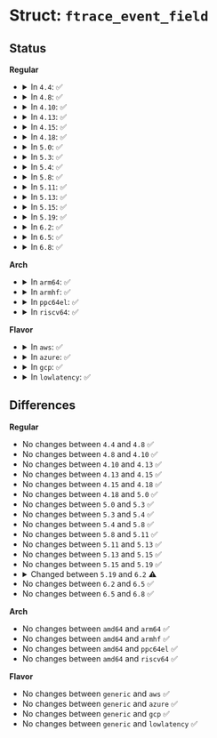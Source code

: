 # Struct: <code>ftrace_event_field</code>

## Status
<b>Regular</b>
<ul>
<li>
<details>
<summary>In <code>4.4</code>: ✅</summary>

```c
struct ftrace_event_field {
    struct list_head link;
    const char *name;
    const char *type;
    int filter_type;
    int offset;
    int size;
    int is_signed;
};
```
</details>
</li>
<li>
<details>
<summary>In <code>4.8</code>: ✅</summary>

```c
struct ftrace_event_field {
    struct list_head link;
    const char *name;
    const char *type;
    int filter_type;
    int offset;
    int size;
    int is_signed;
};
```
</details>
</li>
<li>
<details>
<summary>In <code>4.10</code>: ✅</summary>

```c
struct ftrace_event_field {
    struct list_head link;
    const char *name;
    const char *type;
    int filter_type;
    int offset;
    int size;
    int is_signed;
};
```
</details>
</li>
<li>
<details>
<summary>In <code>4.13</code>: ✅</summary>

```c
struct ftrace_event_field {
    struct list_head link;
    const char *name;
    const char *type;
    int filter_type;
    int offset;
    int size;
    int is_signed;
};
```
</details>
</li>
<li>
<details>
<summary>In <code>4.15</code>: ✅</summary>

```c
struct ftrace_event_field {
    struct list_head link;
    const char *name;
    const char *type;
    int filter_type;
    int offset;
    int size;
    int is_signed;
};
```
</details>
</li>
<li>
<details>
<summary>In <code>4.18</code>: ✅</summary>

```c
struct ftrace_event_field {
    struct list_head link;
    const char *name;
    const char *type;
    int filter_type;
    int offset;
    int size;
    int is_signed;
};
```
</details>
</li>
<li>
<details>
<summary>In <code>5.0</code>: ✅</summary>

```c
struct ftrace_event_field {
    struct list_head link;
    const char *name;
    const char *type;
    int filter_type;
    int offset;
    int size;
    int is_signed;
};
```
</details>
</li>
<li>
<details>
<summary>In <code>5.3</code>: ✅</summary>

```c
struct ftrace_event_field {
    struct list_head link;
    const char *name;
    const char *type;
    int filter_type;
    int offset;
    int size;
    int is_signed;
};
```
</details>
</li>
<li>
<details>
<summary>In <code>5.4</code>: ✅</summary>

```c
struct ftrace_event_field {
    struct list_head link;
    const char *name;
    const char *type;
    int filter_type;
    int offset;
    int size;
    int is_signed;
};
```
</details>
</li>
<li>
<details>
<summary>In <code>5.8</code>: ✅</summary>

```c
struct ftrace_event_field {
    struct list_head link;
    const char *name;
    const char *type;
    int filter_type;
    int offset;
    int size;
    int is_signed;
};
```
</details>
</li>
<li>
<details>
<summary>In <code>5.11</code>: ✅</summary>

```c
struct ftrace_event_field {
    struct list_head link;
    const char *name;
    const char *type;
    int filter_type;
    int offset;
    int size;
    int is_signed;
};
```
</details>
</li>
<li>
<details>
<summary>In <code>5.13</code>: ✅</summary>

```c
struct ftrace_event_field {
    struct list_head link;
    const char *name;
    const char *type;
    int filter_type;
    int offset;
    int size;
    int is_signed;
};
```
</details>
</li>
<li>
<details>
<summary>In <code>5.15</code>: ✅</summary>

```c
struct ftrace_event_field {
    struct list_head link;
    const char *name;
    const char *type;
    int filter_type;
    int offset;
    int size;
    int is_signed;
};
```
</details>
</li>
<li>
<details>
<summary>In <code>5.19</code>: ✅</summary>

```c
struct ftrace_event_field {
    struct list_head link;
    const char *name;
    const char *type;
    int filter_type;
    int offset;
    int size;
    int is_signed;
};
```
</details>
</li>
<li>
<details>
<summary>In <code>6.2</code>: ✅</summary>

```c
struct ftrace_event_field {
    struct list_head link;
    const char *name;
    const char *type;
    int filter_type;
    int offset;
    int size;
    int is_signed;
    int len;
};
```
</details>
</li>
<li>
<details>
<summary>In <code>6.5</code>: ✅</summary>

```c
struct ftrace_event_field {
    struct list_head link;
    const char *name;
    const char *type;
    int filter_type;
    int offset;
    int size;
    int is_signed;
    int len;
};
```
</details>
</li>
<li>
<details>
<summary>In <code>6.8</code>: ✅</summary>

```c
struct ftrace_event_field {
    struct list_head link;
    const char *name;
    const char *type;
    int filter_type;
    int offset;
    int size;
    int is_signed;
    int len;
};
```
</details>
</li>
</ul>
<b>Arch</b>
<ul>
<li>
<details>
<summary>In <code>arm64</code>: ✅</summary>

```c
struct ftrace_event_field {
    struct list_head link;
    const char *name;
    const char *type;
    int filter_type;
    int offset;
    int size;
    int is_signed;
};
```
</details>
</li>
<li>
<details>
<summary>In <code>armhf</code>: ✅</summary>

```c
struct ftrace_event_field {
    struct list_head link;
    const char *name;
    const char *type;
    int filter_type;
    int offset;
    int size;
    int is_signed;
};
```
</details>
</li>
<li>
<details>
<summary>In <code>ppc64el</code>: ✅</summary>

```c
struct ftrace_event_field {
    struct list_head link;
    const char *name;
    const char *type;
    int filter_type;
    int offset;
    int size;
    int is_signed;
};
```
</details>
</li>
<li>
<details>
<summary>In <code>riscv64</code>: ✅</summary>

```c
struct ftrace_event_field {
    struct list_head link;
    const char *name;
    const char *type;
    int filter_type;
    int offset;
    int size;
    int is_signed;
};
```
</details>
</li>
</ul>
<b>Flavor</b>
<ul>
<li>
<details>
<summary>In <code>aws</code>: ✅</summary>

```c
struct ftrace_event_field {
    struct list_head link;
    const char *name;
    const char *type;
    int filter_type;
    int offset;
    int size;
    int is_signed;
};
```
</details>
</li>
<li>
<details>
<summary>In <code>azure</code>: ✅</summary>

```c
struct ftrace_event_field {
    struct list_head link;
    const char *name;
    const char *type;
    int filter_type;
    int offset;
    int size;
    int is_signed;
};
```
</details>
</li>
<li>
<details>
<summary>In <code>gcp</code>: ✅</summary>

```c
struct ftrace_event_field {
    struct list_head link;
    const char *name;
    const char *type;
    int filter_type;
    int offset;
    int size;
    int is_signed;
};
```
</details>
</li>
<li>
<details>
<summary>In <code>lowlatency</code>: ✅</summary>

```c
struct ftrace_event_field {
    struct list_head link;
    const char *name;
    const char *type;
    int filter_type;
    int offset;
    int size;
    int is_signed;
};
```
</details>
</li>
</ul>

## Differences
<b>Regular</b>
<ul>
<li>
No changes between <code>4.4</code> and <code>4.8</code> ✅
</li>
<li>
No changes between <code>4.8</code> and <code>4.10</code> ✅
</li>
<li>
No changes between <code>4.10</code> and <code>4.13</code> ✅
</li>
<li>
No changes between <code>4.13</code> and <code>4.15</code> ✅
</li>
<li>
No changes between <code>4.15</code> and <code>4.18</code> ✅
</li>
<li>
No changes between <code>4.18</code> and <code>5.0</code> ✅
</li>
<li>
No changes between <code>5.0</code> and <code>5.3</code> ✅
</li>
<li>
No changes between <code>5.3</code> and <code>5.4</code> ✅
</li>
<li>
No changes between <code>5.4</code> and <code>5.8</code> ✅
</li>
<li>
No changes between <code>5.8</code> and <code>5.11</code> ✅
</li>
<li>
No changes between <code>5.11</code> and <code>5.13</code> ✅
</li>
<li>
No changes between <code>5.13</code> and <code>5.15</code> ✅
</li>
<li>
No changes between <code>5.15</code> and <code>5.19</code> ✅
</li>
<li>
<details>
<summary>Changed between <code>5.19</code> and <code>6.2</code> ⚠️</summary>
<ul>
<li>
<b>Field added. </b>
<code>int len</code>
</li>
</ul>
</details>
</li>
<li>
No changes between <code>6.2</code> and <code>6.5</code> ✅
</li>
<li>
No changes between <code>6.5</code> and <code>6.8</code> ✅
</li>
</ul>
<b>Arch</b>
<ul>
<li>
No changes between <code>amd64</code> and <code>arm64</code> ✅
</li>
<li>
No changes between <code>amd64</code> and <code>armhf</code> ✅
</li>
<li>
No changes between <code>amd64</code> and <code>ppc64el</code> ✅
</li>
<li>
No changes between <code>amd64</code> and <code>riscv64</code> ✅
</li>
</ul>
<b>Flavor</b>
<ul>
<li>
No changes between <code>generic</code> and <code>aws</code> ✅
</li>
<li>
No changes between <code>generic</code> and <code>azure</code> ✅
</li>
<li>
No changes between <code>generic</code> and <code>gcp</code> ✅
</li>
<li>
No changes between <code>generic</code> and <code>lowlatency</code> ✅
</li>
</ul>
